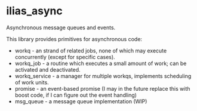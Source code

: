 ilias_async
===========

Asynchronous message queues and events.


This library provides primitives for asynchronous code:
- workq - an strand of related jobs, none of which may execute concurrently (except for specific cases).
- workq_job - a routine which executes a small amount of work;  can be activated and deactivated.
- workq_service - a manager for multiple workqs, implements scheduling of work units.
- promise - an event-based promise (I may in the future replace this with boost code, if I can figure out the event handling)
- msg_queue - a message queue implementation (WIP)
